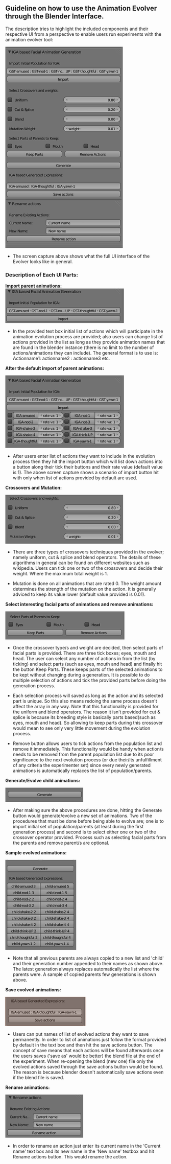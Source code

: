 ## Guideline on how to use the Animation Evolver through the Blender Interface. 

The description tries to highlight the included components and their respective UI from a perspective to enable users run experiments with the animation evolver tool:
 
![Image of Dynamic Reconfigure](docs/Evolver_UI_Parts/Evolver_full_UI.png)
* The screen capture above shows what the full UI interface of the Evolver looks like in general.

### Description of Each UI Parts:
 
**Import parent animations:**
![Image of Dynamic Reconfigure](docs/Evolver_UI_Parts/Import_UI.png)

* In the provided text box initial list of actions which will participate in the animation evolution process are provided; also users can change list of actions provided in the list as long as they provide animation names that are found in the blender instance (there is no limit to the number of actions/animations they can include).
The general format is to use is:
Actionname1: actionname2 : actionname3 etc. 
 
**After the default import of parent animations:**

![Image of Dynamic Reconfigure](docs/Evolver_UI_Parts/After_default_import_UI.png)
* After users enter list of actions they want to include in the evolution process then they hit the import button which will list down actions into a button along their tick their buttons and their rate value (default value is 1). 
The above screen capture shows a scenario of import button hit with only when list of actions provided by default are used.

**Crossovers and Mutation:**

![Image of Dynamic Reconfigure](docs/Evolver_UI_Parts/Crossovers_and_mutation_UI.png)

* There are three types of crossovers techniques provided in the evolver; namely uniform, cut & splice and blend operators. The details of these algorithms in general can be found on different websites such as wikipedia.
Users can tick one or two of the crossovers and decide their weight. Where the maximum total weight is 1.

* Mutation is done on all animations that are rated 0. The weight amount determines the strength of the mutation on the action. It is generally adviced to keep its value lower (default value provided is 0.01).
 
**Select interesting facial parts of animations and remove animations:**

![Image of Dynamic Reconfigure](docs/Evolver_UI_Parts/SelectParts_and_remove_UI.png)

* Once the crossover type/s and weight are decided, then select parts of facial parts is provided. 
There are three tick boxes; eyes, mouth and head. The user can select any number of actions in from the list (by ticking) and select parts (such as eyes, mouth and head) and finally hit the button Keep Parts.
These keeps parts of the selected animations to be kept without changing during a generation.
It is possible to do multiple selection of actions and tick the provided parts before doing the generation process.

* Each selection process will saved as long as the action and its selected part is unique. So this also means redoing the same process doesn't affect the array in any way.
Note that this functionality is provided for the uniform and blend operators. The reason it isn't provided for cut & splice is because its breeding style is basically parts based(such as eyes, mouth and head). So allowing to keep parts during this crossover would mean to see only very little movement during the evolution process.

* Remove button allows users to tick actions from the population list and remove it immediately. This functionality would be handy when action/s needs to be removed from the parent population list due to its poor significance to the next evolution process (or due their/its unfulfillment of any criteria the experimenter set) since every newly generated animations is automatically replaces the list of population/parents.

**Generate/Evolve child animations:**

![Image of Dynamic Reconfigure](docs/Evolver_UI_Parts/Generate_button_UI.png)

* After making sure the above procedures are done, hitting the Generate button would generate/evolve a new set of animations. 
Two of the procedures that must be done before being able to evolve are; one is to import initial set of population/parents (at least during the first generation process) and second is to select either one or two of the crossover operator provided. 
Process such as selecting facial parts from the parents and remove parent/s are optional.


**Sample evolved animations:**

![Image of Dynamic Reconfigure](docs/Evolver_UI_Parts/After_evolution_UI.png)

* Note that all previous parents are always copied to a new list and 'child' and their generation number appended to their names as shown above.
The latest generation always replaces automatically the list where the parents were. A sample of copied parents few generations is shown above.

**Save evolved animations:**

![Image of Dynamic Reconfigure](docs/Evolver_UI_Parts/Save_actions_UI.png)

* Users can put names of list of evolved actions they want to save permanently. In order to list of animations just follow the format provided by default in the text box and then hit the save actions button. The concept of save means that each actions will be found afterwards once the users saves ('save as' would be better) the blend file at the end of the experiment. When re-opening the blend (new one) file only the evolved actions saved through the save actions button would be found. The reason is because blender doesn't automatically save actions even if the blend file is saved.

**Rename animations:**

![Image of Dynamic Reconfigure](docs/Evolver_UI_Parts/Rename_actions_UI.png)

* In order to rename an action just enter its current name in the 'Current name' text box and its new name in the 'New name' textbox and hit Rename actions button. This would rename the action. 

